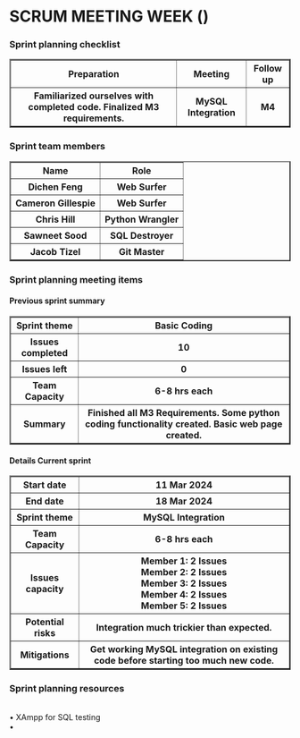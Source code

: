 <h1>SCRUM MEETING WEEK ()</h1>

<h3>  Sprint planning checklist</h3>
<table border = "2">
    <tr>
        <th>Preparation</th>
        <th>Meeting</th>
        <th>Follow up</th>
    <tr>
    <tr >
        <th>Familiarized ourselves with completed code.  Finalized M3 requirements.</th>
        <th>MySQL Integration</th>
        <th>M4</th>
    </tr>
</table>
<h3>Sprint team members</h3>
<table border = "2">
    <tr>
        <th>Name</th>
        <th>Role</th>
    <tr>
    <tr >
        <th>Dichen Feng</th>
        <th>Web Surfer</th>
    </tr>
    <tr >
        <th>Cameron Gillespie</th>
        <th>Web Surfer</th>
    </tr>
    <tr >
        <th>Chris Hill</th>
        <th>Python Wrangler</th>
    </tr>
    <tr >
        <th>Sawneet Sood</th>
        <th>SQL Destroyer</th>
    </tr>
    <tr>
        <th>Jacob Tizel</th>
        <th>Git Master</th>
    </tr>
</table>

<h3>Sprint planning meeting items</h3>

<h4>Previous sprint summary</h4>

<table border = "2">
    <tr>
        <th>Sprint theme</th>
        <th>Basic Coding</th>
    <tr>
    <tr >
        <th>Issues completed</th>
        <th>10</th>
    </tr>
    <tr >
        <th>Issues left</th>
        <th>0</th>
    </tr>
    <tr >
        <th>Team Capacity</th>
        <th>6-8 hrs each</th>
    </tr>
    <tr >
        <th>Summary</th>
        <th>Finished all M3 Requirements. Some python coding functionality created. Basic web page created.</th>
    </tr>
</table>

<h4>Details Current sprint</h4>

<table border = "2">
    <tr>
        <th>Start date</th>
        <th>11 Mar 2024</th>  
    <tr>
    <tr >
        <th>End date</th>
        <th>18 Mar 2024</th>
    </tr>
    <tr >
        <th>Sprint theme</th>
        <th>MySQL Integration</th>
    </tr>
    <tr >
        <th>Team Capacity</th>
        <th>6-8 hrs each</th>
    </tr>
    <tr >
        <th>Issues capacity</th>
        <th>Member 1: 2 Issues
            <br>Member 2: 2 Issues
            <br>Member 3: 2 Issues
            <br>Member 4: 2 Issues
            <br>Member 5: 2 Issues
        </th>
    </tr>
    <tr >
        <th>Potential risks</th>
        <th>Integration much trickier than expected.</th>
    </tr>
    <tr >
        <th>Mitigations</th>
        <th>Get working MySQL integration on existing code before starting too much new code.</th>
    </tr>
</table>
<h3>Sprint planning resources</h3>
<br>• XAmpp for SQL testing
<br>•